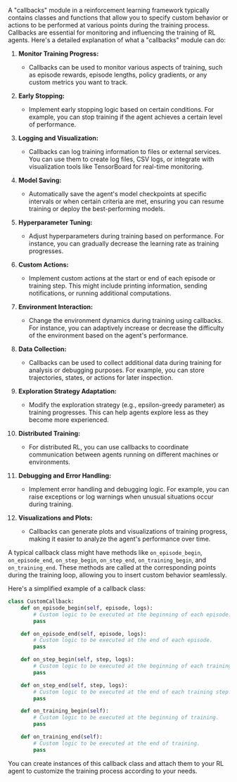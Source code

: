 A "callbacks" module in a reinforcement learning framework typically contains classes and functions that allow you to specify custom behavior or actions to be performed at various points during the training process. Callbacks are essential for monitoring and influencing the training of RL agents. Here's a detailed explanation of what a "callbacks" module can do:

1. **Monitor Training Progress:**
   - Callbacks can be used to monitor various aspects of training, such as episode rewards, episode lengths, policy gradients, or any custom metrics you want to track.

2. **Early Stopping:**
   - Implement early stopping logic based on certain conditions. For example, you can stop training if the agent achieves a certain level of performance.

3. **Logging and Visualization:**
   - Callbacks can log training information to files or external services. You can use them to create log files, CSV logs, or integrate with visualization tools like TensorBoard for real-time monitoring.

4. **Model Saving:**
   - Automatically save the agent's model checkpoints at specific intervals or when certain criteria are met, ensuring you can resume training or deploy the best-performing models.

5. **Hyperparameter Tuning:**
   - Adjust hyperparameters during training based on performance. For instance, you can gradually decrease the learning rate as training progresses.

6. **Custom Actions:**
   - Implement custom actions at the start or end of each episode or training step. This might include printing information, sending notifications, or running additional computations.

7. **Environment Interaction:**
   - Change the environment dynamics during training using callbacks. For instance, you can adaptively increase or decrease the difficulty of the environment based on the agent's performance.

8. **Data Collection:**
   - Callbacks can be used to collect additional data during training for analysis or debugging purposes. For example, you can store trajectories, states, or actions for later inspection.

9. **Exploration Strategy Adaptation:**
   - Modify the exploration strategy (e.g., epsilon-greedy parameter) as training progresses. This can help agents explore less as they become more experienced.

10. **Distributed Training:**
    - For distributed RL, you can use callbacks to coordinate communication between agents running on different machines or environments.

11. **Debugging and Error Handling:**
    - Implement error handling and debugging logic. For example, you can raise exceptions or log warnings when unusual situations occur during training.

12. **Visualizations and Plots:**
    - Callbacks can generate plots and visualizations of training progress, making it easier to analyze the agent's performance over time.

A typical callback class might have methods like `on_episode_begin`, `on_episode_end`, `on_step_begin`, `on_step_end`, `on_training_begin`, and `on_training_end`. These methods are called at the corresponding points during the training loop, allowing you to insert custom behavior seamlessly.

Here's a simplified example of a callback class:

```python
class CustomCallback:
    def on_episode_begin(self, episode, logs):
        # Custom logic to be executed at the beginning of each episode.
        pass

    def on_episode_end(self, episode, logs):
        # Custom logic to be executed at the end of each episode.
        pass

    def on_step_begin(self, step, logs):
        # Custom logic to be executed at the beginning of each training step.
        pass

    def on_step_end(self, step, logs):
        # Custom logic to be executed at the end of each training step.
        pass

    def on_training_begin(self):
        # Custom logic to be executed at the beginning of training.
        pass

    def on_training_end(self):
        # Custom logic to be executed at the end of training.
        pass
```

You can create instances of this callback class and attach them to your RL agent to customize the training process according to your needs.